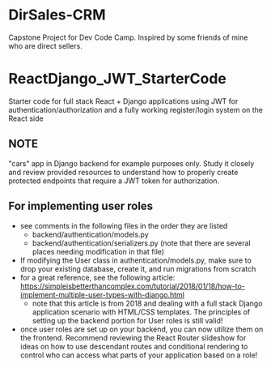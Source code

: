# DirSales-CRM
Capstone Project for Dev Code Camp.  Inspired by some friends of mine who are direct sellers.

# ReactDjango_JWT_StarterCode

Starter code for full stack React + Django applications using JWT for authentication/authorization and a fully working register/login system on the React side

## NOTE

"cars" app in Django backend for example purposes only. Study it closely and review provided resources to understand how to properly create protected endpoints that require a JWT token for authorization.

## For implementing user roles

- see comments in the following files in the order they are listed
  - backend/authentication/models.py
  - backend/authentication/serializers.py (note that there are several places needing modification in that file)
- If modifying the User class in authentication/models.py, make sure to drop your existing database,
  create it, and run migrations from scratch
- for a great reference, see the following article: https://simpleisbetterthancomplex.com/tutorial/2018/01/18/how-to-implement-multiple-user-types-with-django.html
  - note that this article is from 2018 and dealing with a full stack Django application scenario with HTML/CSS templates. The principles of setting up the backend portion for User roles is still valid!
- once user roles are set up on your backend, you can now utilize them on the frontend. Recommend reviewing the React Router slideshow for ideas on how to use descendant routes and conditional rendering to control who can access what parts of your application based on a role!
